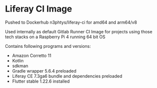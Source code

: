 # Liferay CI Image

Pushed to Dockerhub n3phtys/liferay-ci for amd64 and arm64/v8

Used internally as default Gitlab Runner CI Image for projects using those tech stacks on a Raspberry Pi 4 running 64 bit OS

Contains following programs and versions:

- Amazon Corretto 11
- Kotlin
- sdkman
- Gradle wrapper 5.6.4 preloaded
- Liferay CE 7.3ga6 bundle and dependencies preloaded
- Flutter stable 1.22.6 installed
